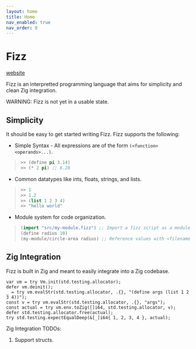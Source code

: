 ```yaml
---
layout: home
title: Home
nav_enabled: true
nav_order: 0
---
```


# Fizz

[website](https://wmedrano.github.io/fizz)

Fizz is an interpretted programming language that aims for simplicity and clean
Zig integration.

WARNING: Fizz is not yet in a usable state.

## Simplicity

It should be easy to get started writing Fizz. Fizz supports the following:

- Simple Syntax - All expressions are of the form `(<function> <operands>...)`.
 > ```lisp
 > >> (define pi 3.14)
 > >> (* 2 pi) ;; 6.28
 > ```
- Common datatypes like ints, floats, strings, and lists.
 > ```lisp
 > >> 1
 > >> 1.2
 > >> (list 1 2 3 4)
 > >> "hello world"
 > ```
- Module system for code organization.
 > ```lisp
 > (import "src/my-module.fizz") ;; Import a fizz script as a module.
 > (define radius 10)
 > (my-module/circle-area radius) ;; Reference values with <filename>/<identifier>.
 > ```

## Zig Integration

Fizz is built in Zig and meant to easily integrate into a Zig codebase.

```zig
var vm = try Vm.init(std.testing.allocator);
defer vm.deinit();
_ = try vm.evalStr(std.testing.allocator, .{}, "(define args (list 1 2 3 4))");
const v = try vm.evalStr(std.testing.allocator, .{}, "args");
const actual = try vm.env.toZig([]i64, std.testing.allocator, v);
defer std.testing.allocator.free(actual);
try std.testing.expectEqualDeep(&[_]i64{ 1, 2, 3, 4 }, actual);
```

Zig Integration TODOs:
  1. Support structs.
